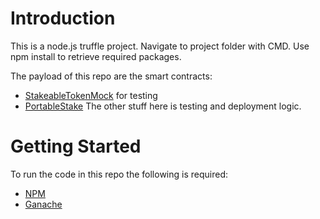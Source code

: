 # Introduction 
This is a node.js truffle project. Navigate to project folder with CMD.
Use npm install to retrieve required packages.

The payload of this repo are the smart contracts:
- [StakeableTokenMock](/contracts/Stakeable/StakeableToken.sol#L1461) for testing
- [PortableStake](/contracts/Stakeable/PortableStake.sol#L32)
The other stuff here is testing and deployment logic.

# Getting Started
To run the code in this repo the following is required:
- [NPM](https://www.npmjs.com/)
- [Ganache](https://trufflesuite.com/ganache/)